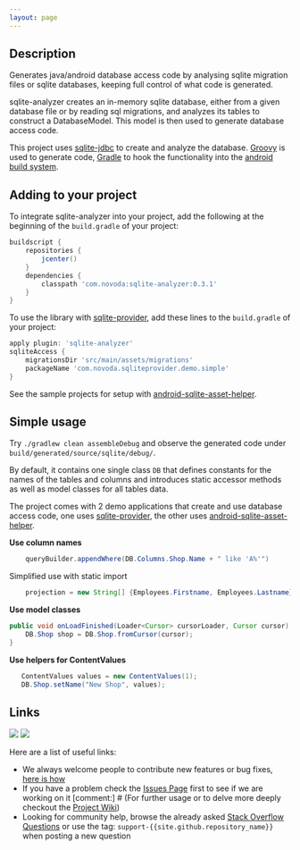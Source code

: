 ```yaml
---
layout: page
---
```

## Description

Generates java/android database access code by analysing sqlite migration files or sqlite databases,
keeping full control of what code is generated.

sqlite-analyzer creates an in-memory sqlite database, either from a given database file or by reading sql migrations,
and analyzes its tables to construct a DatabaseModel. This model is then used to generate database access code.

This project uses [sqlite-jdbc](https://bitbucket.org/xerial/sqlite-jdbc) to create and analyze the database.
[Groovy](http://groovy.codehaus.org/) is used to generate code, [Gradle](http://www.gradle.org/) to hook
the functionality into the [android build system](http://tools.android.com/tech-docs/new-build-system).

## Adding to your project

To integrate sqlite-analyzer into your project, add the following at the beginning of the `build.gradle` of your project:

``` groovy
buildscript {
    repositories {
        jcenter()
    }
    dependencies {
        classpath 'com.novoda:sqlite-analyzer:0.3.1'
    }
}
```

To use the library with [sqlite-provider](https://github.com/novoda/sqlite-provider), add these lines to the `build.gradle` of your project:

``` groovy
apply plugin: 'sqlite-analyzer'
sqliteAccess {
    migrationsDir 'src/main/assets/migrations'
    packageName 'com.novoda.sqliteprovider.demo.simple'
}
```

See the sample projects for setup with [android-sqlite-asset-helper](https://github.com/jgilfelt/android-sqlite-asset-helper).


## Simple usage

Try `./gradlew clean assembleDebug` and observe the generated code under `build/generated/source/sqlite/debug/`.

By default, it contains one single class `DB` that defines constants for the names of the tables and columns and
introduces static accessor methods as well as model classes for all tables data.

The project comes with 2 demo applications that create and use database access code,
one uses [sqlite-provider](https://github.com/novoda/sqlite-provider),
the other uses [android-sqlite-asset-helper](https://github.com/jgilfelt/android-sqlite-asset-helper).

**Use column names**

``` java
    queryBuilder.appendWhere(DB.Columns.Shop.Name + " like 'A%'")
```

Simplified use with static import
 
``` java
    projection = new String[] {Employees.Firstname, Employees.Lastname};
```

**Use model classes**

``` java
public void onLoadFinished(Loader<Cursor> cursorLoader, Cursor cursor) {
    DB.Shop shop = DB.Shop.fromCursor(cursor);
}
```

**Use helpers for ContentValues**

``` java
   ContentValues values = new ContentValues(1);
   DB.Shop.setName("New Shop", values);
```

## Links

[![](https://ci.novoda.com/buildStatus/icon?job={{site.github.repository_name}})](https://ci.novoda.com/job/{{site.github.repository_name}}/lastBuild/console)
[![](https://raw.githubusercontent.com/novoda/novoda/master/assets/btn_apache_lisence.png)]({{site.github.repository_url}}/LICENSE.txt)

Here are a list of useful links:

 * We always welcome people to contribute new features or bug fixes, [here is how](https://github.com/novoda/novoda/blob/master/CONTRIBUTING.md)
 * If you have a problem check the [Issues Page]({{site.github.issues_url}}) first to see if we are working on it
[comment:] # (For further usage or to delve more deeply checkout the [Project Wiki]({{site.github.wiki_url}}))
 * Looking for community help, browse the already asked [Stack Overflow Questions](http://stackoverflow.com/questions/tagged/support-{{site.github.repository_name}}) or use the tag: `support-{{site.github.repository_name}}` when posting a new question
